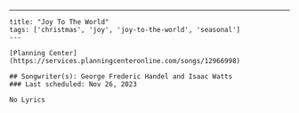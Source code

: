 ---
    title: "Joy To The World"
    tags: ['christmas', 'joy', 'joy-to-the-world', 'seasonal']
    ---

    [Planning Center](https://services.planningcenteronline.com/songs/12966998)

    ## Songwriter(s): George Frederic Handel and Isaac Watts
    ### Last scheduled: Nov 26, 2023          

    No Lyrics
    